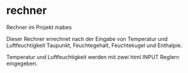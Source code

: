 # rechner
Rechner im Projekt mabes

Dieser Rechner errechnet nach der Eingabe von Temperatur und Luftfeuchtigkeit Taupunkt, Feuchtegehalt, Feuchtekugel und Enthalpie.

Temperatur und Luftfeuchtigkeit werden mit zwei html INPUT Reglern eingegeben. 

